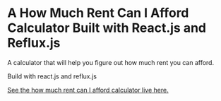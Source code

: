 # A How Much Rent Can I Afford Calculator Built with React.js and Reflux.js

A calculator that will help you figure out how much rent you can afford.  

Build with react.js and reflux.js


<a href="http://movingtonewyorkguide.com/tools/how-much-rent-calculator">See the how much rent can I afford calculator live here.</a>
